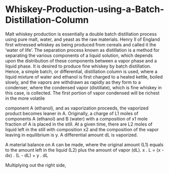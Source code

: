 # Whiskey-Production-using-a-Batch-Distillation-Column
Malt whiskey production is essentially a double batch distillation process using pure malt, water, and yeast as the raw materials. Henry II of England first witnessed whiskey as being produced from cereals and called it the ‘water of life’.
The separation process known as distillation is a method for separating the various components of a liquid solution, which depends upon the distribution of these components between a vapor phase and a liquid phase.
It is desired to produce fine whiskey by batch distillation. Hence, a simple batch, or differential, distillation column is used, where a liquid mixture of water and ethanol is first charged to a heated kettle, boiled slowly, and the vapors are withdrawn as rapidly as they form to a condenser, where the condensed vapor (distillate), which is fine whiskey in this case, is collected. The first portion of vapor condensed will be richest in the more volatile
   
component A (ethanol), and as vaporization proceeds, the vaporized product becomes leaner in A.
Originally, a charge of L1 moles of components A (ethanol) and B (water) with a composition of x1 mole fraction of A is placed in the still. At a given time, there are L2 moles of liquid left in the still with composition x2 and the composition of the vapor leaving in equilibrium is y. A differential amount dL is vaporized.

A material balance on A can be made, where the original amount (L1) equals to the amount left in the liquid (L2) plus the amount of vapor (dL).
x . L = (x - dx) . (L - dL) + y . dL

Multiplying out the right side,
